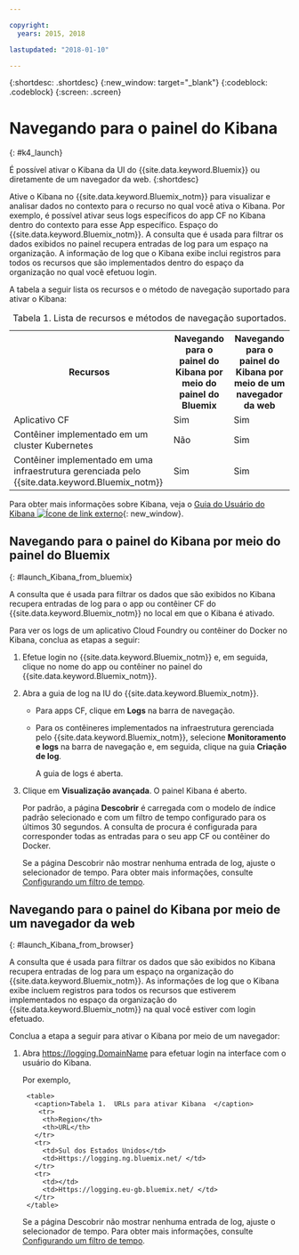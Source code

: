 ```yaml
---

copyright:
  years: 2015, 2018

lastupdated: "2018-01-10"

---
```


{:shortdesc: .shortdesc}
{:new_window: target="_blank"}
{:codeblock: .codeblock}
{:screen: .screen}


# Navegando para o painel do Kibana
{: #k4_launch}

É possível ativar o Kibana da UI do {{site.data.keyword.Bluemix}} ou diretamente de um navegador da web.
{:shortdesc}

Ative o Kibana no {{site.data.keyword.Bluemix_notm}} para visualizar e analisar dados no contexto para o recurso no qual você ativa o Kibana. Por exemplo, é possível ativar seus logs específicos do app CF no Kibana dentro do contexto para esse App específico.
    Espaço do {{site.data.keyword.Bluemix_notm}}. A consulta que é usada para filtrar os dados exibidos no painel recupera entradas de log para um espaço na organização. A informação de log que o Kibana exibe inclui registros para todos os recursos que são implementados dentro do espaço da organização no qual você efetuou login. 

A tabela a seguir lista os recursos e o método de navegação suportado para ativar o Kibana:

<table>
<caption>Tabela 1. Lista de recursos e métodos de navegação suportados. </caption>
  <tr>
    <th>Recursos</th>
    <th>Navegando para o painel do Kibana por meio do painel do Bluemix</th>
    <th>Navegando para o painel do Kibana por meio de um navegador da web</th>
  <tr>
  <tr>
    <td>Aplicativo CF</td>
    <td>Sim</td>
    <td>Sim</td>
  <tr>  
  <tr>
    <td>Contêiner implementado em um cluster Kubernetes</td>
    <td>Não</td>
    <td>Sim</td>
  <tr>  
  <tr>
    <td>Contêiner implementado em uma infraestrutura gerenciada pelo {{site.data.keyword.Bluemix_notm}}</td>
    <td>Sim</td>
    <td>Sim</td>
  <tr>  
</table>

Para obter mais informações sobre Kibana, veja o [Guia do Usuário do Kibana ![Ícone de link externo](../../../icons/launch-glyph.svg "Ícone de link externo")](https://www.elastic.co/guide/en/kibana/4.1/index.html){: new_window}.
    

##  Navegando para o painel do Kibana por meio do painel do Bluemix
{: #launch_Kibana_from_bluemix}

A consulta que é usada para filtrar os dados que são exibidos no Kibana recupera entradas de log para o app ou contêiner CF do {{site.data.keyword.Bluemix_notm}} no local em que o Kibana é ativado.

Para ver os logs de um aplicativo Cloud Foundry ou contêiner do Docker no Kibana, conclua as etapas a seguir:

1. Efetue login no {{site.data.keyword.Bluemix_notm}} e, em seguida, clique no nome do app ou contêiner no painel do {{site.data.keyword.Bluemix_notm}}. 
    
2. Abra a guia de log na IU do {{site.data.keyword.Bluemix_notm}}.

    * Para apps CF, clique em **Logs** na barra de navegação. 
    * Para os contêineres implementados na infraestrutura gerenciada pelo {{site.data.keyword.Bluemix_notm}}, selecione **Monitoramento e logs** na barra de navegação e, em seguida, clique na guia **Criação de log**. 
    
        A guia de logs é aberta.  

3. Clique em **Visualização avançada**. O painel Kibana é aberto.

    Por padrão, a página **Descobrir** é carregada com o modelo de índice padrão selecionado e com um filtro de tempo configurado para os últimos 30 segundos. A consulta de procura é configurada para corresponder todas as entradas para o seu app CF ou contêiner do Docker.

    Se a página Descobrir não mostrar nenhuma entrada de log, ajuste o selecionador de tempo. Para obter mais informações, consulte [Configurando um filtro de tempo](logging_kibana_set_time_filter.html#set_time_filter).


##  Navegando para o painel do Kibana por meio de um navegador da web
{: #launch_Kibana_from_browser}

A consulta que é usada para filtrar os dados que são exibidos no Kibana recupera entradas de log para um espaço na organização do {{site.data.keyword.Bluemix_notm}}. As informações de log que o Kibana exibe incluem registros para todos os recursos que estiverem implementados no espaço da organização do {{site.data.keyword.Bluemix_notm}} na qual você estiver com login efetuado.

Conclua a etapa a seguir para ativar o Kibana por meio de um navegador:

1. Abra [https://logging.<span class="keyword" data-hd-keyref="DomainName">DomainName</span>](https://logging.{DomainName}) para efetuar login na interface com o usuário do Kibana.
    
    Por exemplo, 
      
        <table>
          <caption>Tabela 1.  URLs para ativar Kibana  </caption>
           <tr>
            <th>Region</th>
            <th>URL</th>
          </tr>
          <tr>
            <td>Sul dos Estados Unidos</td>
            <td>Https://logging.ng.bluemix.net/ </td>
          </tr>
          <tr>
            <td></td>
            <td>Https://logging.eu-gb.bluemix.net/ </td>
          </tr>
        </table>

    Se a página Descobrir não mostrar nenhuma entrada de log, ajuste o selecionador de tempo. Para obter mais informações, consulte [Configurando um filtro de tempo](logging_kibana_set_time_filter.html#set_time_filter).


